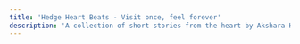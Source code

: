 ```yaml
---
title: 'Hedge Heart Beats - Visit once, feel forever'
description: 'A collection of short stories from the heart by Akshara Hegde'
---
```

